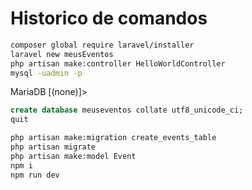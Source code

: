 # Historico de comandos

```bash
composer global require laravel/installer
laravel new meusEventos
php artisan make:controller HelloWorldController
mysql -uadmin -p
```

MariaDB [(none)]>
```sql
create database meuseventos collate utf8_unicode_ci;
quit
```

```bash
php artisan make:migration create_events_table
php artisan migrate
php artisan make:model Event
npm i
npm run dev
```
